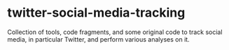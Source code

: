 # twitter-social-media-tracking
Collection of tools, code fragments, and some original code to track social media, in particular Twitter, and perform various analyses on it.

